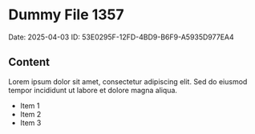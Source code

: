 # Dummy File 1357

Date: 2025-04-03
ID: 53E0295F-12FD-4BD9-B6F9-A5935D977EA4

## Content

Lorem ipsum dolor sit amet, consectetur adipiscing elit.
Sed do eiusmod tempor incididunt ut labore et dolore magna aliqua.

* Item 1
* Item 2
* Item 3
